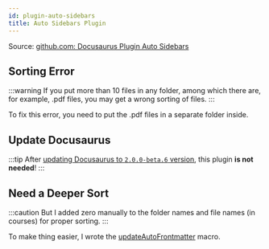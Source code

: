 ```yaml
---
id: plugin-auto-sidebars
title: Auto Sidebars Plugin
---
```


Source: <a href='https://github.com/acrobit/docusaurus-plugin-auto-sidebars' class='external'>github.com: Docusaurus Plugin Auto Sidebars</a>

## Sorting Error

:::warning
If you put more than 10 files in any folder, among which there are, for example, .pdf files, you may get a wrong sorting of files.
:::

To fix this error, you need to put the .pdf files in a separate folder inside.

## Update Docusaurus

:::tip
After [updating Docusaurus to `2.0.0-beta.6` version](update-docusaurus-to-beta), this plugin **is not needed**!
:::

## Need a Deeper Sort

:::caution
But I added zero manually to the folder names and file names (in courses) for proper sorting.
:::

To make thing easier, I wrote the [updateAutoFrontmatter](../../vs-code/macros/2-auto-frontmatter) macro.
